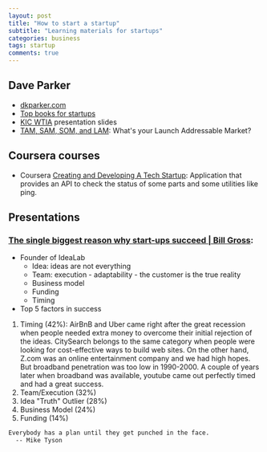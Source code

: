 ```yaml
---
layout: post
title: "How to start a startup"
subtitle: "Learning materials for startups"
categories: business
tags: startup
comments: true
---
```


## Dave Parker
* [dkparker.com](https://www.dkparker.com)
* [Top books for startups](https://www.dkparker.com/top-startup-book-list-and-top-10-classic-business-books/)
* [KIC WTIA](https://www.dkparker.com/kic-wtia/) presentation slides
* [TAM, SAM, SOM, and LAM](https://www.dkparker.com/tam-sam-som-and-lam-whats-your-launch-addressable-market/):
What's your Launch Addressable Market?

## Coursera courses
* Coursera [Creating and Developing A Tech Startup](https://www.coursera.org/learn/tech-startup):
 Application that provides an API to check the status of some parts and some utilities like ping.

## Presentations

### [The single biggest reason why start-ups succeed | Bill Gross](https://www.youtube.com/watch?v=bNpx7gpSqbY):
* Founder of IdeaLab
  * Idea: ideas are not everything
  * Team: execution - adaptability - the customer is the true reality
  * Business model
  * Funding
  * Timing
* Top 5 factors in success
1. Timing (42%): AirBnB and Uber came right after the great recession when people needed extra money
to overcome their initial rejection of the ideas. CitySearch belongs to the same category when
people were looking for cost-effective ways to build web sites. On the other hand, Z.com was
an online entertainment company and we had high hopes. But broadband penetration was too low
in 1990-2000. A couple of years later when broadband was available, youtube came out perfectly timed and
had a great success.
2. Team/Execution (32%)
3. Idea "Truth" Outlier (28%)
4. Business Model (24%)
5. Funding (14%)

```markdown
Everybody has a plan until they get punched in the face.
  -- Mike Tyson
```